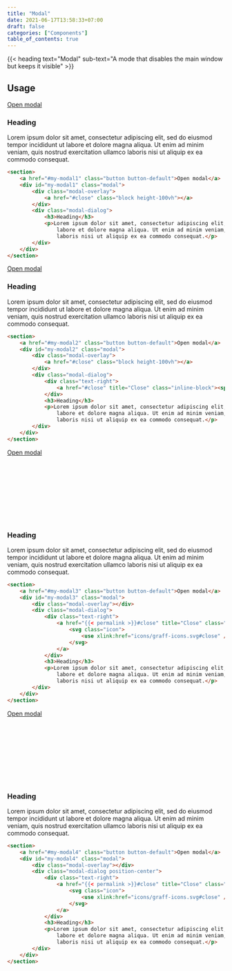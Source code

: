 ```yaml
---
title: "Modal"
date: 2021-06-17T13:58:33+07:00
draft: false
categories: ["Components"]
table_of_contents: true
---
```


{{< heading text="Modal" sub-text="A mode that disables the main window but keeps it visible" >}}

## Usage

<section>
    <a href="{{< permalink >}}#my-modal1" class="button button-default">Open modal</a>
    <div id="my-modal1" class="modal">
        <div class="modal-overlay">
            <a href="{{< permalink >}}#close" class="block height-100vh"></a>
        </div>
        <div class="modal-dialog">
            <h3>Heading</h3>
            <p>Lorem ipsum dolor sit amet, consectetur adipiscing elit, sed do eiusmod tempor incididunt ut
                labore et dolore magna aliqua. Ut enim ad minim veniam, quis nostrud exercitation ullamco
                laboris nisi ut aliquip ex ea commodo consequat.</p>
        </div>
    </div>
</section>

``` html
<section>
    <a href="#my-modal1" class="button button-default">Open modal</a>
    <div id="my-modal1" class="modal">
        <div class="modal-overlay">
            <a href="#close" class="block height-100vh"></a>
        </div>
        <div class="modal-dialog">
            <h3>Heading</h3>
            <p>Lorem ipsum dolor sit amet, consectetur adipiscing elit, sed do eiusmod tempor incididunt ut
                labore et dolore magna aliqua. Ut enim ad minim veniam, quis nostrud exercitation ullamco
                laboris nisi ut aliquip ex ea commodo consequat.</p>
        </div>
    </div>
</section>
```

<section>
    <a href="{{< permalink >}}#my-modal2" class="button button-default">Open modal</a>
    <div id="my-modal2" class="modal">
        <div class="modal-overlay">
            <a href="{{< permalink >}}#close" class="block height-100vh"></a>
        </div>
        <div class="modal-dialog">
            <div class="text-right">
                <a href="{{< permalink >}}#close" title="Close" class="inline-block"><span class="gg-close"></span></a>
            </div>
            <h3>Heading</h3>
            <p>Lorem ipsum dolor sit amet, consectetur adipiscing elit, sed do eiusmod tempor incididunt ut
                labore et dolore magna aliqua. Ut enim ad minim veniam, quis nostrud exercitation ullamco
                laboris nisi ut aliquip ex ea commodo consequat.</p>
        </div>
    </div>
</section>

``` html
<section>
    <a href="#my-modal2" class="button button-default">Open modal</a>
    <div id="my-modal2" class="modal">
        <div class="modal-overlay">
            <a href="#close" class="block height-100vh"></a>
        </div>
        <div class="modal-dialog">
            <div class="text-right">
                <a href="#close" title="Close" class="inline-block"><span class="gg-close"></span></a>
            </div>
            <h3>Heading</h3>
            <p>Lorem ipsum dolor sit amet, consectetur adipiscing elit, sed do eiusmod tempor incididunt ut
                labore et dolore magna aliqua. Ut enim ad minim veniam, quis nostrud exercitation ullamco
                laboris nisi ut aliquip ex ea commodo consequat.</p>
        </div>
    </div>
</section>
```

<section>
    <a href="{{< permalink >}}#my-modal3" class="button button-default">Open modal</a>
    <div id="my-modal3" class="modal">
        <div class="modal-overlay"></div>
        <div class="modal-dialog">
            <div class="text-right">
                <a href="{{< permalink >}}#close" title="Close" class="inline-block">
                    <svg class="icon">
                        <use xlink:href="icons/graff-icons.svg#close" />
                    </svg>
                </a>
            </div>
            <h3>Heading</h3>
            <p>Lorem ipsum dolor sit amet, consectetur adipiscing elit, sed do eiusmod tempor incididunt ut
                labore et dolore magna aliqua. Ut enim ad minim veniam, quis nostrud exercitation ullamco
                laboris nisi ut aliquip ex ea commodo consequat.</p>
        </div>
    </div>
</section>

``` html
<section>
    <a href="#my-modal3" class="button button-default">Open modal</a>
    <div id="my-modal3" class="modal">
        <div class="modal-overlay"></div>
        <div class="modal-dialog">
            <div class="text-right">
                <a href="{{< permalink >}}#close" title="Close" class="inline-block">
                    <svg class="icon">
                        <use xlink:href="icons/graff-icons.svg#close" />
                    </svg>
                </a>
            </div>
            <h3>Heading</h3>
            <p>Lorem ipsum dolor sit amet, consectetur adipiscing elit, sed do eiusmod tempor incididunt ut
                labore et dolore magna aliqua. Ut enim ad minim veniam, quis nostrud exercitation ullamco
                laboris nisi ut aliquip ex ea commodo consequat.</p>
        </div>
    </div>
</section>
```

<section>
    <a href="{{< permalink >}}#my-modal4" class="button button-default">Open modal</a>
    <div id="my-modal4" class="modal">
        <div class="modal-overlay"></div>
        <div class="modal-dialog position-center">
            <div class="text-right">
                <a href="{{< permalink >}}#close" title="Close" class="inline-block">
                    <svg class="icon">
                        <use xlink:href="icons/graff-icons.svg#close" />
                    </svg>
                </a>
            </div>
            <h3>Heading</h3>
            <p>Lorem ipsum dolor sit amet, consectetur adipiscing elit, sed do eiusmod tempor incididunt ut
                labore et dolore magna aliqua. Ut enim ad minim veniam, quis nostrud exercitation ullamco
                laboris nisi ut aliquip ex ea commodo consequat.</p>
        </div>
    </div>
</section>

``` html
<section>
    <a href="#my-modal4" class="button button-default">Open modal</a>
    <div id="my-modal4" class="modal">
        <div class="modal-overlay"></div>
        <div class="modal-dialog position-center">
            <div class="text-right">
                <a href="{{< permalink >}}#close" title="Close" class="inline-block">
                    <svg class="icon">
                        <use xlink:href="icons/graff-icons.svg#close" />
                    </svg>
                </a>
            </div>
            <h3>Heading</h3>
            <p>Lorem ipsum dolor sit amet, consectetur adipiscing elit, sed do eiusmod tempor incididunt ut
                labore et dolore magna aliqua. Ut enim ad minim veniam, quis nostrud exercitation ullamco
                laboris nisi ut aliquip ex ea commodo consequat.</p>
        </div>
    </div>
</section>
```